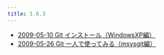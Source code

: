 ```yaml
---
title: 1.6.3
---
```



- [2009-05-10 Git インストール（WindowsXP編）](./../../../../../d/2009/05/10/Git_インストール（WindowsXP編）.md)
- [2009-05-26 Git 一人で使ってみる（msysgit編）](./../../../../../d/2009/05/26/Git_一人で使ってみる（msysgit編）.md)





